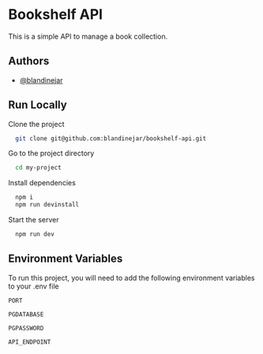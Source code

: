 # Bookshelf API

This is a simple API to manage a book collection.


## Authors

- [@blandinejar](https://www.github.com/blandinejar)


## Run Locally

Clone the project

```bash
  git clone git@github.com:blandinejar/bookshelf-api.git
```

Go to the project directory

```bash
  cd my-project
```

Install dependencies

```bash
  npm i
  npm run devinstall
```

Start the server

```bash
  npm run dev
```

  
## Environment Variables

To run this project, you will need to add the following environment variables to your .env file

`PORT`

`PGDATABASE`

`PGPASSWORD`

`API_ENDPOINT`

  
